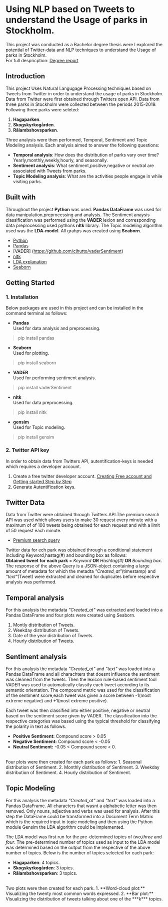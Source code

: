 # Using NLP based on Tweets to understand the Usage of parks in Stockholm.
This project was conducted as a Bachelor degree thesis were I explored the potential of Twitter-data and NLP techniques to understand the Usage of parks in Stockholm.
<br/>
For full despricption: [Degree report](http://www.diva-portal.se/smash/get/diva2:1453846/FULLTEXT01.pdf)
## Introduction
This project Uses Natural Langugage Processing techniques based on Tweets from Twitter in order to understand the usage of parks in Stockholm. Data from Twitter were first obtained through Twitters open API. Data from three parks in Stockholm were collected between the periods 2015-2019. Following three parks were seleted:
1. **Hagaparken**.
2. **Skogskyrkogården**.
3. **Rålambshovsparken**.<br/>

Three analysis were then performed, Temporal, Sentiment and Topic Modeling analysis. Each analysis aimed to answer the following questions:<br/>

* **Temporal analysis**: How does the distribution of parks vary over time? Yearly,monthly,weekly,hourly, and seasonally.
* **Sentiment analysis**: What sentiment,positive,negative or neutral are associated with Tweets from parks.
* **Topic Modeling analysis**: What are the activities people engage in while visiting parks.

## Built with
Throughout the project **Python** was used. **Pandas DataFrame** was used for data manipulation,preprocessing and analysis. The Sentiment anaysis classification was performed using the **VADER** lexion and corresponding data preprocessing used pythons **nltk** library. The Topic modeling algorithm used was the **LDA-model**. All grahps was created using **Seaborn**.

* [Python](https://www.python.org/)
* [Pandas](https://pandas.pydata.org/)
* [VADER] (https://github.com/cjhutto/vaderSentiment)
* [nltk](https://www.nltk.org/)
* [LDA explanation](https://www.analyticsvidhya.com/blog/2016/08/beginners-guide-to-topic-modeling-in-python/)
* [Seaborn](https://seaborn.pydata.org/)

## Getting Started
### 1. Installation
Below packages are used in this project and can be installed in the command terminal as follows:
* **Pandas** <br/>
Used for data analysis and preprocessing.
> pip install pandas 

* **Seaborn** <br/>
Used for plotting.
> pip install seaborn

* **VADER** <br/>
Used for performing sentiment analysis.
> pip install vaderSentiment

* **nltk** <br/>
Used for data preprocessing.
> pip install nltk

* **gensim** <br/>
Used for Topic modeling.
> pip install gensim <br/>

### 2. Twitter API key
In order to obtain data from Twitters API, autentification-keys is needed which requires a developer account. 
1. Create a free twitter developer account. [Creating Free account and Getting started Step by Step](https://developer.twitter.com/en/docs/twitter-api/getting-started/guide)
2. Generate Autentification keys.

## Twitter Data
Data from Twitter were obtained through Twitters API.The premium search API was used which allows users to make 30 request every minute with a maximum of of 100 tweets being obtained for each request and with a limit of 50 request each minute. 
* [Premium search query](https://developer.twitter.com/en/docs/twitter-api/v1/tweets/search/api-reference/premium-search)

Twitter data for ech park was obtained through a conditional statement including Keyword,hastag(#) and bounding box as follows:<br/>
**Obtained tweet for each park** = *Keyword* **OR** *Hashtag(#)* **OR** *Bounding box*.<br/>
The response of the above Query is a JSON-object containing a large amount of metadata for which the metadta *"Created_at"*(timestamp) and *"text"*(Tweet) were extracted and cleaned for duplicates before respective analysis was performed. 

## Temporal analysis
For this analysis the metadata *"Created_at"* was extracted and loaded into a Pandas DataFrame and four plots were created using Seaborn.<br/>
1. Montly distribution of Tweets.
2. Weekday distribution of Tweets.
3. Date of the year distribution of Tweets.
4. Hourly distribution of Tweets.

## Sentiment analysis
For this analysis the metadata *"Created_at"* and *"text"* was loaded into a Pandas DataFrame and all charachters that doesnt influence the sentiment was cleaned from the tweets. Then the lexicon rule-based sentiment tool VADER was used to automatically classify each tweet according to its semantic orientation. The compound metric was used for the classification of the sentiment score,each tweet was given a score between -1(most extreme negative) and +1(most extreme positive).<br/>

Each tweet was then classified into either positive, negative or neutral based on the sentiment score given by VADER. The classification into the respective categories was based using the typical threshold for classifying the polarity in text as follows. 
* **Positive Sentiment:** Compound score > 0.05
* **Negative Sentiment:** Compound score < -0.05
* **Neutral Sentiment:** -0.05 < Compound score < 0. 
<br/>
Four plots were then created for each park as follows:
1. Seasonal distribution of Sentiment.
2. Monthly distribution of Sentiment.
3. Weekday distribution of Sentiment.
4. Hourly distribution of Sentiment. 


## Topic Modeling
For this analysis the metadata *"Created_at"* and *"text"* was loaded into a Pandas DataFrame. All characters that wasnt a alphabetic letter was then removed. Only nouns, adjective and verbs was used for analysis. After this step the DataFrame could be transformed into a Document Term Matrix which is the required input in topic modeling and then using the Python module Gensim the LDA algorithm could be implemented. 

The LDA model was first run for the pre-determined topics of *two*,*three* and *four*. The pre-determined number of topics used as input to the LDA model was determined based on the output from the respective of the above number of topics. Below is the number of topics selected for each park:
* **Hagaparken**: 4 topics.
* **Skogskyrkogården**: 3 topics.
* **Rålambshovsparken**: 3 topics.
<br/>
Two plots were then created for each park. 
1. **Word-cloud plot:** Visualizing the twenty most common words expressed.
2. **Bar plot:** Visualizing the distribution of tweets talking about one of the ***k*** topics.








